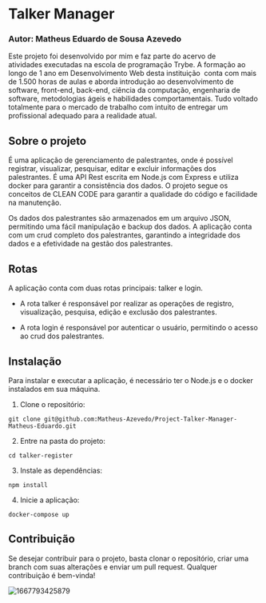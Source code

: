 # Talker Manager
### Autor: Matheus Eduardo de Sousa Azevedo

Este projeto foi desenvolvido por mim e faz parte do acervo de atividades executadas na escola de programação Trybe. A formação ao longo de 1 ano em Desenvolvimento Web desta instituição  conta com mais de 1.500 horas de aulas e aborda introdução ao desenvolvimento de software, front-end, back-end, ciência da computação, engenharia de software, metodologias ágeis e habilidades comportamentais. Tudo voltado totalmente para o mercado de trabalho com intuito de entregar um profissional adequado para a realidade atual. 

## Sobre o projeto

É uma aplicação de gerenciamento de palestrantes, onde é possível registrar, visualizar, pesquisar, editar e excluir informações dos palestrantes. É uma API Rest escrita em Node.js com Express e utiliza docker para garantir a consistência dos dados. O projeto segue os conceitos de CLEAN CODE para garantir a qualidade do código e facilidade na manutenção.

Os dados dos palestrantes são armazenados em um arquivo JSON, permitindo uma fácil manipulação e backup dos dados. A aplicação conta com um crud completo dos palestrantes, garantindo a integridade dos dados e a efetividade na gestão dos palestrantes.

## Rotas

A aplicação conta com duas rotas principais: talker e login.

-   A rota talker é responsável por realizar as operações de registro, visualização, pesquisa, edição e exclusão dos palestrantes.
    
-   A rota login é responsável por autenticar o usuário, permitindo o acesso ao crud dos palestrantes.
    

## Instalação

Para instalar e executar a aplicação, é necessário ter o Node.js e o docker instalados em sua máquina.

1.  Clone o repositório:

`git clone git@github.com:Matheus-Azevedo/Project-Talker-Manager-Matheus-Eduardo.git` 

2.  Entre na pasta do projeto:


`cd talker-register` 

3.  Instale as dependências:

`npm install` 

4.  Inicie a aplicação:

`docker-compose up` 

## Contribuição

Se desejar contribuir para o projeto, basta clonar o repositório, criar uma branch com suas alterações e enviar um pull request. Qualquer contribuição é bem-vinda!

![1667793425879](https://user-images.githubusercontent.com/40497869/210862923-97584f96-f3d1-4614-a9b1-647bd392e36b.jpeg)
